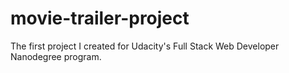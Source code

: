 # movie-trailer-project
The first project I created for Udacity's Full Stack Web Developer Nanodegree program.
